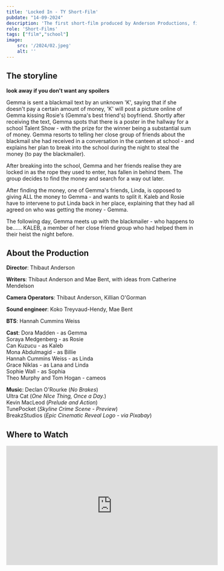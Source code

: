 ```yaml
---
title: 'Locked In - TY Short-Film'
pubdate: "14-09-2024"
description: 'The first short-film produced by Anderson Productions, filled with many emotions. The storyline may not be super clear, but the description below fills you in on the idea. Please bear in mind that this was filmed in Transtion Year in Secondary School.'
role: 'Short-Films'
tags: ["film","school"]
image:
    src: '/2024/02.jpeg'
    alt: ''
---
```

## The storyline

**look away if you don't want any spoilers**

Gemma is sent a blackmail text by an unknown 'K', saying that if she doesn't pay a certain amount of money, 'K' will post a picture online of Gemma kissing Rosie's (Gemma's best friend's) boyfriend. Shortly after receiving the text, Gemma spots that there is a poster in the hallway for a school Talent Show - with the prize for the winner being a substantial sum of money. Gemma resorts to telling her close group of friends about the blackmail she had received in a conversation in the canteen at school - and explains her plan to break into the school during the night to steal the money (to pay the blackmailer).

After breaking into the school, Gemma and her friends realise they are locked in as the rope they used to enter, has fallen in behind them. The group decides to find the money and search for a way out later.

After finding the money, one of Gemma's friends, Linda, is opposed to giving ALL the money to Gemma - and wants to split it. Kaleb and Rosie have to intervene to put Linda back in her place, explaining that they had all agreed on who was getting the money - Gemma.

The following day, Gemma meets up with the blackmailer - who happens to be...... KALEB, a member of her close friend group who had helped them in their heist the night before.


## About the Production

**Director**: Thibaut Anderson

**Writers**: Thibaut Anderson and Mae Bent, with ideas from Catherine Mendelson

**Camera Operators**: Thibaut Anderson, Killian O'Gorman

**Sound engineer**: Koko Treyvaud-Hendy, Mae Bent

**BTS**: Hannah Cummins Weiss

**Cast**: Dora Madden - as Gemma\
          Soraya Medgenberg - as Rosie\
          Can Kuzucu - as Kaleb\
          Mona Abdulmagid - as Billie\
          Hannah Cummins Weiss - as Linda\
          Grace Niklas - as Lana and Linda\
          Sophie Wall - as Sophia\
          Theo Murphy and Tom Hogan - cameos
          
**Music**: Declan O'Rourke (*No Brakes*)\
           Ultra Cat (*One NIce Thing, Once a Day.*)\
           Kevin MacLeod (*Prelude and Action*)\
           TunePocket (*Skyline Crime Scene - Preview*)\
           BreakzStudios (*Epic Cinematic Reveal Logo - via Pixabay*)

## Where to Watch

<iframe class="w-full" src="https://www.youtube.com/embed/lX-1BcGPZ50?vq=hd1080&rel=0&color=white" width="560" height="315" title="Locked In - Short Film" frameborder="0" allowfullscreen></iframe>
